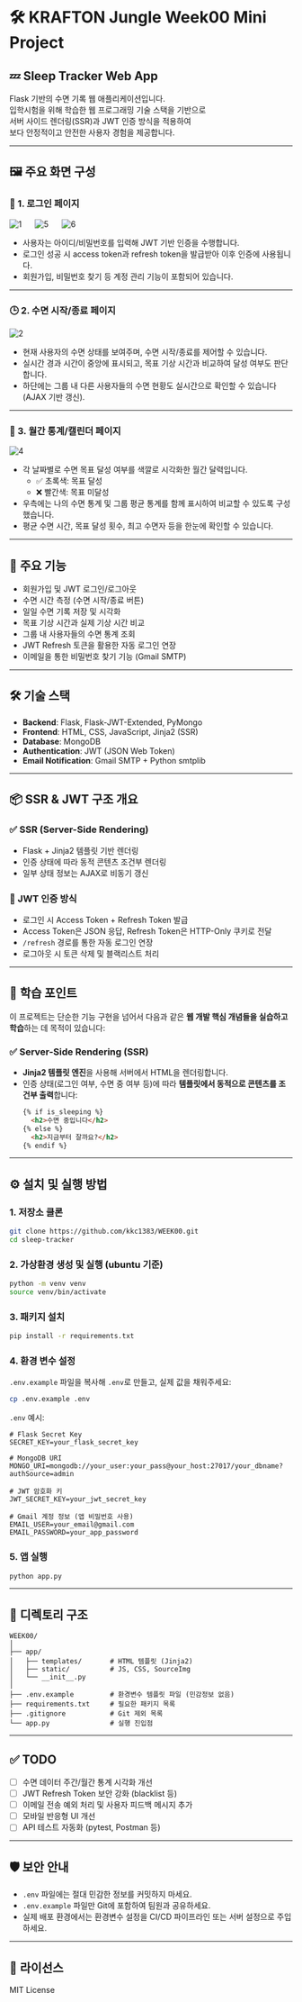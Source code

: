 # 🛠️ KRAFTON Jungle Week00 Mini Project  

## 💤 Sleep Tracker Web App

Flask 기반의 수면 기록 웹 애플리케이션입니다.  
입학시험을 위해 학습한 웹 프로그래밍 기술 스택을 기반으로  
서버 사이드 렌더링(SSR)과 JWT 인증 방식을 적용하여  
보다 안정적이고 안전한 사용자 경험을 제공합니다.

---

## 🖼️ 주요 화면 구성

### 🔐 1. 로그인 페이지
![1](https://github.com/user-attachments/assets/07ad07ee-270f-4fd3-be2d-328e122f0e53)&nbsp;&nbsp;&nbsp;&nbsp;&nbsp;
![5](https://github.com/user-attachments/assets/a6b45121-4c44-4388-9fc1-ab3ab871b2ec)&nbsp;&nbsp;&nbsp;&nbsp;&nbsp;
![6](https://github.com/user-attachments/assets/7a5d1a5a-7941-42ba-ab16-9f5e8d8a88d9)


- 사용자는 아이디/비밀번호를 입력해 JWT 기반 인증을 수행합니다.
- 로그인 성공 시 access token과 refresh token을 발급받아 이후 인증에 사용됩니다.
- 회원가입, 비밀번호 찾기 등 계정 관리 기능이 포함되어 있습니다.

---

### 🕒 2. 수면 시작/종료 페이지
![2](https://github.com/user-attachments/assets/cc9b7539-79e9-4944-96e6-c90cf8055ae7)

- 현재 사용자의 수면 상태를 보여주며, 수면 시작/종료를 제어할 수 있습니다.
- 실시간 경과 시간이 중앙에 표시되고, 목표 기상 시간과 비교하여 달성 여부도 판단합니다.
- 하단에는 그룹 내 다른 사용자들의 수면 현황도 실시간으로 확인할 수 있습니다 (AJAX 기반 갱신).

---

### 📅 3. 월간 통계/캘린더 페이지
![4](https://github.com/user-attachments/assets/a5d4cbdb-fd09-459b-b5cc-2f21c82aa5cc)

- 각 날짜별로 수면 목표 달성 여부를 색깔로 시각화한 월간 달력입니다.
  - ✅ 초록색: 목표 달성
  - ❌ 빨간색: 목표 미달성
- 우측에는 나의 수면 통계 및 그룹 평균 통계를 함께 표시하여 비교할 수 있도록 구성했습니다.
- 평균 수면 시간, 목표 달성 횟수, 최고 수면자 등을 한눈에 확인할 수 있습니다.

---

## 🚀 주요 기능

- 회원가입 및 JWT 로그인/로그아웃
- 수면 시간 측정 (수면 시작/종료 버튼)
- 일일 수면 기록 저장 및 시각화
- 목표 기상 시간과 실제 기상 시간 비교
- 그룹 내 사용자들의 수면 통계 조회
- JWT Refresh 토큰을 활용한 자동 로그인 연장
- 이메일을 통한 비밀번호 찾기 기능 (Gmail SMTP)

---

## 🛠️ 기술 스택

- **Backend**: Flask, Flask-JWT-Extended, PyMongo
- **Frontend**: HTML, CSS, JavaScript, Jinja2 (SSR)
- **Database**: MongoDB
- **Authentication**: JWT (JSON Web Token)
- **Email Notification**: Gmail SMTP + Python smtplib

---

## 📦 SSR & JWT 구조 개요

### ✅ SSR (Server-Side Rendering)

- Flask + Jinja2 템플릿 기반 렌더링
- 인증 상태에 따라 동적 콘텐츠 조건부 렌더링
- 일부 상태 정보는 AJAX로 비동기 갱신

### 🔐 JWT 인증 방식

- 로그인 시 Access Token + Refresh Token 발급
- Access Token은 JSON 응답, Refresh Token은 HTTP-Only 쿠키로 전달
- `/refresh` 경로를 통한 자동 로그인 연장
- 로그아웃 시 토큰 삭제 및 블랙리스트 처리

---

## 📘 학습 포인트

이 프로젝트는 단순한 기능 구현을 넘어서 다음과 같은 **웹 개발 핵심 개념들을 실습하고 학습**하는 데 목적이 있습니다:

### ✅ Server-Side Rendering (SSR)

- **Jinja2 템플릿 엔진**을 사용해 서버에서 HTML을 렌더링합니다.
- 인증 상태(로그인 여부, 수면 중 여부 등)에 따라 **템플릿에서 동적으로 콘텐츠를 조건부 출력**합니다:
  ```html
  {% if is_sleeping %}
    <h2>수면 중입니다</h2>
  {% else %}
    <h2>지금부터 잘까요?</h2>
  {% endif %}
---

## ⚙️ 설치 및 실행 방법

### 1. 저장소 클론

```bash
git clone https://github.com/kkc1383/WEEK00.git
cd sleep-tracker
```

### 2. 가상환경 생성 및 실행 (ubuntu 기준)

```bash
python -m venv venv
source venv/bin/activate
```

### 3. 패키지 설치

```bash
pip install -r requirements.txt
```

### 4. 환경 변수 설정

`.env.example` 파일을 복사해 `.env`로 만들고, 실제 값을 채워주세요:

```bash
cp .env.example .env
```

`.env` 예시:

```
# Flask Secret Key
SECRET_KEY=your_flask_secret_key

# MongoDB URI
MONGO_URI=mongodb://your_user:your_pass@your_host:27017/your_dbname?authSource=admin

# JWT 암호화 키
JWT_SECRET_KEY=your_jwt_secret_key

# Gmail 계정 정보 (앱 비밀번호 사용)
EMAIL_USER=your_email@gmail.com
EMAIL_PASSWORD=your_app_password
```

### 5. 앱 실행

```bash
python app.py
```

---

## 📂 디렉토리 구조

```
WEEK00/
│
├── app/
│   ├── templates/       # HTML 템플릿 (Jinja2)
│   ├── static/          # JS, CSS, SourceImg
│   └── __init__.py
│
├── .env.example         # 환경변수 템플릿 파일 (민감정보 없음)
├── requirements.txt     # 필요한 패키지 목록
├── .gitignore           # Git 제외 목록
└── app.py               # 실행 진입점
```

---

## ✅ TODO

- [ ] 수면 데이터 주간/월간 통계 시각화 개선
- [ ] JWT Refresh Token 보안 강화 (blacklist 등)
- [ ] 이메일 전송 예외 처리 및 사용자 피드백 메시지 추가
- [ ] 모바일 반응형 UI 개선
- [ ] API 테스트 자동화 (pytest, Postman 등)

---

## 🛡️ 보안 안내

- `.env` 파일에는 절대 민감한 정보를 커밋하지 마세요.
- `.env.example` 파일만 Git에 포함하여 팀원과 공유하세요.
- 실제 배포 환경에서는 환경변수 설정을 CI/CD 파이프라인 또는 서버 설정으로 주입하세요.

---

## 📄 라이선스

MIT License

```
